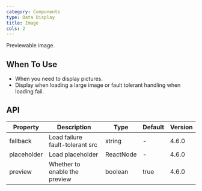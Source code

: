 ```yaml
---
category: Components
type: Data Display
title: Image
cols: 2
---
```


Previewable image.

## When To Use

- When you need to display pictures.
- Display when loading a large image or fault tolerant handling when loading fail.

## API

| Property    | Description                     | Type      | Default | Version |
| ----------- | ------------------------------- | --------- | ------- | ------- |
| fallback    | Load failure fault-tolerant src | string    | -       | 4.6.0   |
| placeholder | Load placeholder                | ReactNode | -       | 4.6.0   |
| preview     | Whether to enable the preview   | boolean   | true    | 4.6.0   |
